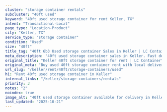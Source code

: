 ```yaml
---
cluster: "storage container rentals"
subcluster: "40ft used"
keyword: "40ft used storage container for rent Keller, TX"
intent: "Transactional-Local"
page_type: "Location-Product"
city: "Keller, TX"
service_type: "storage container"
condition: "Used"
size: "40ft"
title_tag: "40ft 6b3 Used storage container Sales in Keller | LC Container"
meta_description: "40ft used storage container sales in Keller. Fast delivery, competitive pricing. Serving storage containers area. Quote ID: 1JG. Call (214) 524-4168 for your free quote today."
original_title: "Keller 40ft storage container for rent | LC Container"
original_meta: "Buy used 40ft storage container rent with local delivery in Keller, TX. LC Container — local Since 2003. Request a fast quote today."
url_slug: "/keller/rent/40ft/storage-containers/used"
h1: "Rent 40ft used storage container in Keller"
internal_links: "/keller/storage-containers/rentals"
priority: 3
notes: "2"
noindex: true
image_alt: "40ft used storage container available for delivery in Keller"
last_updated: "2025-10-21"
---
```


<!-- TODO: Add unique city/inventory copy, images, and internal links here. -->
